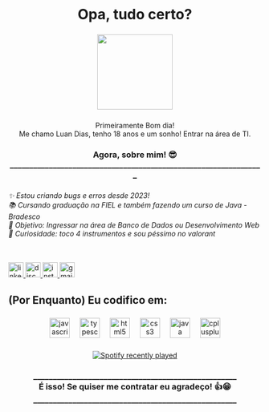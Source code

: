 <br clear="both">

<h1 align="center">Opa, tudo certo?</h1>

###

<div align="center">
  <img height="150" src="https://media1.giphy.com/media/v1.Y2lkPTc5MGI3NjExZ2thNDkxMnIyYTA3NXowOG4wbDRxOHh3ZXk3MjAyaGZpZnlrNDRuaSZlcD12MV9pbnRlcm5hbF9naWZfYnlfaWQmY3Q9Zw/ZXavCoSUIraPm/giphy.gif"  />
</div>

###

<p align="center">Primeiramente Bom dia!<br>Me chamo Luan Dias, tenho 18 anos e um sonho! Entrar na área de TI.</p>

###

<h3 align="center">Agora, sobre mim! 😎<br>_________________________________________________________________</h3>

###

<h6 align="left">✨ Estou criando bugs e erros desde 2023!<br>📚 Cursando graduação na FIEL e também fazendo um curso de Java - Bradesco<br>🎯 Objetivo: Ingressar na área de Banco de Dados ou Desenvolvimento Web<br>🎲 Curiosidade: toco 4 instrumentos e sou péssimo no valorant</h6>

###

<br clear="both">

<div align="left">
  <a href="https://www.linkedin.com/in/luan-dias-3583682b4" target="_blank">
    <img src="https://img.shields.io/static/v1?message=LinkedIn&logo=linkedin&label=&color=0077B5&logoColor=white&labelColor=&style=for-the-badge" height="30" alt="linkedin logo"  />
  </a>
  <a href="https://discord.com/channels/@me" target="_blank">
    <img src="https://img.shields.io/static/v1?message=Discord&logo=discord&label=&color=7289DA&logoColor=white&labelColor=&style=for-the-badge" height="30" alt="discord logo"  />
  </a>
  <a href="https://www.instagram.com/luandias_19/?next=%2F" target="_blank">
    <img src="https://img.shields.io/static/v1?message=Instagram&logo=instagram&label=&color=E4405F&logoColor=white&labelColor=&style=for-the-badge" height="30" alt="instagram logo"  />
  </a>
  <a href="lumardias07@gmail.com" target="_blank">
    <img src="https://img.shields.io/static/v1?message=Gmail&logo=gmail&label=&color=D14836&logoColor=white&labelColor=&style=for-the-badge" height="30" alt="gmail logo"  />
  </a>
</div>

###

<h2 align="left">(Por Enquanto) Eu codifico em:</h2>

###

<div align="center">
  <img src="https://cdn.jsdelivr.net/gh/devicons/devicon/icons/javascript/javascript-original.svg" height="40" alt="javascript logo"  />
  <img width="12" />
  <img src="https://cdn.jsdelivr.net/gh/devicons/devicon/icons/typescript/typescript-original.svg" height="40" alt="typescript logo"  />
  <img width="12" />
  <img src="https://cdn.jsdelivr.net/gh/devicons/devicon/icons/html5/html5-original.svg" height="40" alt="html5 logo"  />
  <img width="12" />
  <img src="https://cdn.jsdelivr.net/gh/devicons/devicon/icons/css3/css3-original.svg" height="40" alt="css3 logo"  />
  <img width="12" />
  <img src="https://cdn.jsdelivr.net/gh/devicons/devicon/icons/java/java-original.svg" height="40" alt="java logo"  />
  <img width="12" />
  <img src="https://cdn.jsdelivr.net/gh/devicons/devicon/icons/cplusplus/cplusplus-original.svg" height="40" alt="cplusplus logo"  />
</div>

###

<div align="center">
  <a href="https://open.spotify.com/user/31cw7kl3ohkr27khke6upobkb3ri">
    <img src="https://spotify-recently-played-readme.vercel.app/api?user=31cw7kl3ohkr27khke6upobkb3ri&count=5" alt="Spotify recently played"  />
  </a>
</div>

###

<h3 align="center">____________________________________________________<br>É isso! Se quiser me contratar eu agradeço! 👍😁<br>____________________________________________________</h3>

###
